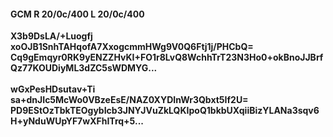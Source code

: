 #### GCM R 20/0c/400 L 20/0c/400
**X3b9DsLA/+Luogfj**<br/>**xoOJB1SnhTAHqofA7XxogcmmHWg9V0Q6Ftj1j/PHCbQ=**<br/>**Cq9gEmqyr0RK9yENZZHvKI+FO1r8LvQ8WchhTrT23N3Ho0+okBnoJJBrfQz77KOUDiyML3dZC5sWDMYG...**<br/><br/>
**wGxPesHDsutav+Ti**<br/>**sa+dnJIc5McWo0VBzeEsE/NAZ0XYDInWr3Qbxt5If2U=**<br/>**PD9EStOzTbkTEOgybIcb3JNYJVuZkLQKIpoQ1bkbUXqiiBizYLANa3sqv6H+yNduWUpYF7wXFhITrq+5...**